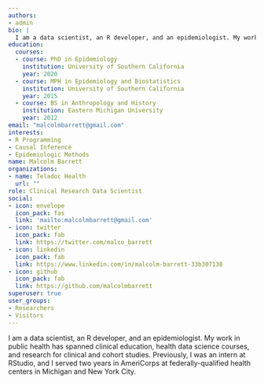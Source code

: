 ```yaml
---
authors:
- admin
bio: | 
  I am a data scientist, an R developer, and an epidemiologist. My work in public health has spanned on-ground clinical education and research for clinical and cohort studies. Previously, I was an intern at RStudio, and I served two years in AmeriCorps at federally-qualified health centers in Michigan and New York City.
education: 
  courses:
  - course: PhD in Epidemiology
    institution: University of Southern California
    year: 2020
  - course: MPH in Epidemiology and Biostatistics
    institution: University of Southern California
    year: 2015
  - course: BS in Anthropology and History
    institution: Eastern Michigan University
    year: 2012
email: "malcolmbarrett@gmail.com"
interests:
- R Programming
- Causal Inference
- Epidemiologic Methods
name: Malcolm Barrett
organizations:
- name: Teladoc Health
  url: ""
role: Clinical Research Data Scientist
social:
- icon: envelope
  icon_pack: fas
  link: 'mailto:malcolmbarrett@gmail.com'
- icon: twitter
  icon_pack: fab
  link: https://twitter.com/malco_barrett
- icon: linkedin
  icon_pack: fab
  link: https://www.linkedin.com/in/malcolm-barrett-33b307138
- icon: github
  icon_pack: fab
  link: https://github.com/malcolmbarrett
superuser: true
user_groups:
- Researchers
- Visitors
---
```


I am a data scientist, an R developer, and an epidemiologist. My work in public health has spanned clinical education, health data science courses, and research for clinical and cohort studies. Previously, I was an intern at RStudio, and I served two years in AmeriCorps at federally-qualified health centers in Michigan and New York City.